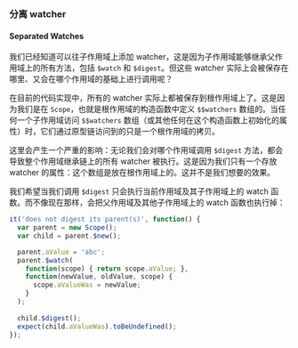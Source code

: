 ### 分离 watcher
#### Separated Watches

我们已经知道可以往子作用域上添加 watcher，这是因为子作用域能够继承父作用域上的所有方法，包括 `$watch` 和 `$digest`。但这些 watcher 实际上会被保存在哪里、又会在哪个作用域的基础上进行调用呢？

在目前的代码实现中，所有的 watcher 实际上都被保存到根作用域上了。这是因为我们是在 `Scope`，也就是根作用域的构造函数中定义 `$$watchers` 数组的。当任何一个子作用域访问 `$$watchers` 数组（或其他任何在这个构造函数上初始化的属性）时，它们通过原型链访问到的只是一个根作用域的拷贝。

这里会产生一个严重的影响：无论我们会对哪个作用域调用 `$digest` 方法，都会导致整个作用域继承链上的所有 watcher 被执行。这是因为我们只有一个存放 watcher 的属性：这个数组是放在根作用域上的。这并不是我们想要的效果。

我们希望当我们调用 `$digest` 只会执行当前作用域及其子作用域上的 watch 函数。而不像现在那样，会把父作用域及其他子作用域上的 watch 函数也执行掉：

```js
it('does not digest its parent(s)', function() {
  var parent = new Scope();
  var child = parent.$new();

  parent.aValue = 'abc';
  parent.$watch(
    function(scope) { return scope.aValue; },
    function(newValue, oldValue, scope) {
      scope.aValueWas = newValue;
    }
  );
  
  child.$digest();
  expect(child.aValueWas).toBeUndefined();
});
```